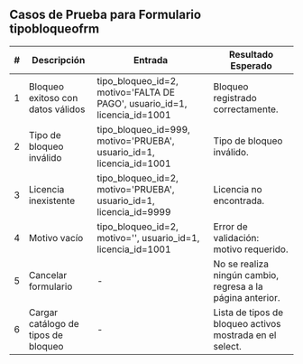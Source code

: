 ## Casos de Prueba para Formulario tipobloqueofrm

| # | Descripción | Entrada | Resultado Esperado |
|---|-------------|---------|--------------------|
| 1 | Bloqueo exitoso con datos válidos | tipo_bloqueo_id=2, motivo='FALTA DE PAGO', usuario_id=1, licencia_id=1001 | Bloqueo registrado correctamente. |
| 2 | Tipo de bloqueo inválido | tipo_bloqueo_id=999, motivo='PRUEBA', usuario_id=1, licencia_id=1001 | Tipo de bloqueo inválido. |
| 3 | Licencia inexistente | tipo_bloqueo_id=2, motivo='PRUEBA', usuario_id=1, licencia_id=9999 | Licencia no encontrada. |
| 4 | Motivo vacío | tipo_bloqueo_id=2, motivo='', usuario_id=1, licencia_id=1001 | Error de validación: motivo requerido. |
| 5 | Cancelar formulario | - | No se realiza ningún cambio, regresa a la página anterior. |
| 6 | Cargar catálogo de tipos de bloqueo | - | Lista de tipos de bloqueo activos mostrada en el select. |
